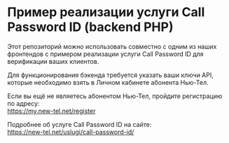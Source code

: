 # Пример реализации услуги Call Password ID (backend&nbsp;PHP)

Этот репозиторий можно использовать совместно с одним из наших фронтендов c примером реализации услуги Call Password ID
для верификации ваших клиентов.

Для функционирования бэкенда требуется указать ваши ключи API, которые необходимо взять в Личном кабинете абонента
Нью-Тел.

Если вы ещё не являетесь абонентом Нью-Тел, пройдите регистрацию по адресу:\
https://my.new-tel.net/register

Подробнее об услуге Call Password ID на сайте:\
https://new-tel.net/uslugi/call-password-id/